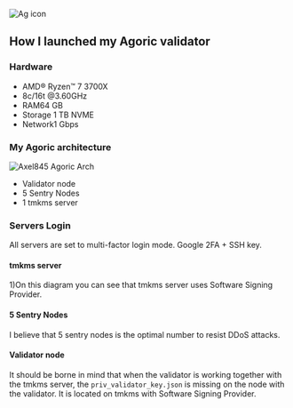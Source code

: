 ![Ag icon](https://user-images.githubusercontent.com/85427001/169720946-449c7492-b40e-4e86-9da4-e5517b77a97d.png)

## How I launched my Agoric validator
### Hardware
- AMD® Ryzen™ 7 3700X
- 8c/16t @3.60GHz
- RAM64 GB
- Storage  1 TB NVME
- Network1 Gbps
### My Agoric architecture
![Axel845 Agoric Arch](https://user-images.githubusercontent.com/85427001/169721057-98dedfc9-cddf-479c-bb01-586ea60ae731.png)
- Validator node
- 5 Sentry Nodes
- 1 tmkms server
### Servers Login
All servers are set to multi-factor login mode. Google 2FA + SSH key.
#### tmkms server
1)On this diagram you can see that tmkms server uses Software Signing Provider.

#### 5 Sentry Nodes
I believe that 5 sentry nodes is the optimal number to resist DDoS attacks.
#### Validator node
It should be borne in mind that when the validator is working together with the tmkms server, the `priv_validator_key.json` is missing on the node with the validator. It is located on tmkms with Software Signing Provider.
